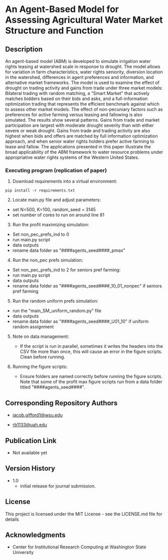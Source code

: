 # An Agent-Based Model for Assessing Agricultural Water Market Structure and Function


## Description
An agent-based model (ABM) is developed to simulate irrigation water rights leasing at  watershed scale in response to drought. The model allows for variation in farm characteristics, water rights seniority, diversion location in the watershed, differences in agent preferences and information, and alternative market frameworks. The model is used to examine the effect of drought on trading activity and gains from trade under three  market models: Bilateral trading with random matching, a “Smart Market” that actively matches bidders based on their bids and asks, and a full-information optimization trading that represents the efficient benchmark against which to assess other market models. The effect of non-pecuniary factors such as preferences for active farming versus leasing and fallowing is also simulated. The results show several patterns.  Gains from trade and market participation are largest with moderate drought severity than with either severe or weak drought. Gains from trade and trading activity are also highest when bids and offers are matched by full information optimization approach, and when senior water rights holders prefer active farming to lease and fallow. The applications presented in this paper illustrate the broad applicability of the ABM framework to water resource problems under appropriative water rights systems of the Western United States. 

### Executing program (replication of paper)

1. Download requirements into a virtual environment:
```
pip install -r requirements.txt
```
2. Locate main.py file and adjust parameters:
  * set N=500, K=100, random_seed = 3145
  * set number of cores to run on around line 81
3. Run the profit maximizing simulation:
  * Set non_pec_prefs_ind to 0
  * run main.py script
  * data outputs
  * rename data folder as "####agents_seed####_pmax"
4. Run the non_pec prefs simulation:
  * Set non_pec_prefs_ind to 2 for seniors pref farming:
  * run main.py script
  * data outputs
  * rename data folder as "####agents_seed####_10_01_nonpec" if seniors pref farming
 5. Run the random uniform prefs simulation:
  * run the "main_SM_uniform_random.py" file
  * data outputs
  * rename data folder as "####agents_seed####_U01_10" if uniform random assignment

5. Note on data management:
   * If the script is run in parallel, sometimes it writes the headers into the CSV file more than once, this will cause an error in the figure scripts. Clean before running.

5. Running the figure scripts:
   * Ensure folders are named correctly before running the figure scripts. Note that some of the profit max figure scripts run from a data folder titled "####agents_seed####".

## Corresponding Repository Authors
* jacob.gifford1@wsu.edu
  
* rb1133@uah.edu




## Publication Link
* Not available yet
## Version History

* 1.0
  - initial release for journal submission.

## License

This project is licensed under the MIT License - see the LICENSE.md file for details

## Acknowledgments
* Center for Institutional Research Computing at Washington State University
